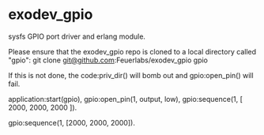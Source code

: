 exodev_gpio
===========

sysfs GPIO port driver and erlang module.

Please ensure that the exodev_gpio repo is cloned to a local directory called "gpio":
git clone  git@github.com:Feuerlabs/exodev_gpio gpio

If this is not done, the code:priv_dir() will bomb out and gpio:open_pin() will fail.

application:start(gpio), gpio:open_pin(1, output, low), gpio:sequence(1, [ 2000, 2000, 2000 ]).

gpio:sequence(1, [2000, 2000, 2000]).


